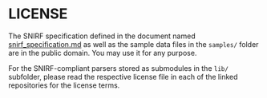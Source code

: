 
LICENSE
============================================================

The SNIRF specification defined in the document named [snirf_specification.md](snirf_specification.md) as well as the 
sample data files in the `samples/` folder are in the public domain. You may use it for any purpose.

For the SNIRF-compliant parsers stored as submodules in the `lib/` subfolder, please read the respective
license file in each of the linked repositories for the license terms.
